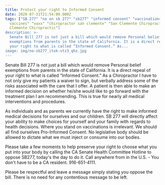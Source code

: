 ```yaml
---
title: Protect your right to Informed Consent
date: 2020-07-31T21:54:00.000Z
tags: ["SB 277" "no on sb 277" "sb277" "informed consent" "vaccinations"
  vaccines" "vaxx" "chiropractor san clemente" "San Clemente Chiropractor" "San
  Clemente Chiropractic"]
description: >-
  Senate Bill 277 is not just a bill which would remove Personal belief
  exemptions from parents in the state of California. It is a direct repeal of
  your right to what is called “Informed Consent.” As...
image: img/no-sb277_itok-vtz3_qhz.jpg
---
```

Senate Bill 277 is not just a bill which would remove Personal belief exemptions from parents in the state of California. It is a direct repeal of your right to what is called “Informed Consent.” As a Chiropractor I have to not only give my patients a waiver to sign, but verbally address some of the risks associated with the care that I offer. A patient is then able to make an informed decision on whether he/she would like to go forward with the treatment plan I am recommending. This is true for nearly all medical interventions and procedures.

As individuals and as parents we currently have the right to make informed medical decisions for ourselves and our children. SB 277 will directly affect your ability to make choices for yourself and your family with regards to health decisions. Where you stand on vaccinations is irrelevant. We should all find ourselves Pro-Informed Consent. No legislative body should be allowed to dictate what we must inject or consume into our bodies.

Please take a few moments to help preserve your right to choose what you put into your body by calling the CA Senate Health Committee Hotline to oppose SB277, today's the day to do it. Call anywhere from in the U.S. - You don't have to be a CA resident. 916-651-4111.

Please be respectful and leave a message simply stating you oppose the bill. There is no need for any contentious message to be left.